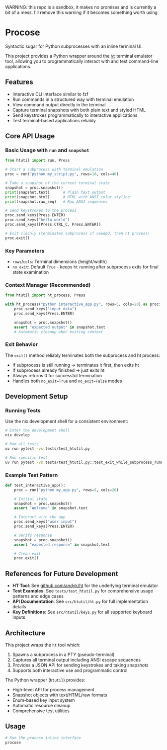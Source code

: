 WARNING: this repo is a sandbox, it makes no promises and is currently a bit of a mess.
I'll remove this warning if it becomes something worth using

# Procose

Syntactic sugar for Python subprocesses with an inline terminal UI.

This project provides a Python wrapper around the [`ht`](https://github.com/andyk/ht) terminal emulator tool, allowing you to programmatically interact with and test command-line applications.

## Features

- Interactive CLI interface similar to fzf
- Run commands in a structured way with terminal emulation
- View command output directly in the terminal
- Capture terminal snapshots with both plain text and styled HTML
- Send keystrokes programmatically to interactive applications
- Test terminal-based applications reliably

## Core API Usage

### Basic Usage with `run` and `snapshot`

```python
from htutil import run, Press

# Start a subprocess with terminal emulation
proc = run("python my_script.py", rows=10, cols=40)

# Take a snapshot of the current terminal state
snapshot = proc.snapshot()
print(snapshot.text)      # Plain text output
print(snapshot.html)      # HTML with ANSI color styling
print(snapshot.raw_seq)   # Raw ANSI sequences

# Send keystrokes to the process
proc.send_keys(Press.ENTER)
proc.send_keys("hello world")
proc.send_keys([Press.CTRL_C, Press.ENTER])

# Exit cleanly (terminates subprocess if needed, then ht process)
proc.exit()
```

### Key Parameters

- `rows`/`cols`: Terminal dimensions (height/width)
- `no_exit`: Default `True` - keeps `ht` running after subprocess exits for final state examination

### Context Manager (Recommended)

```python
from htutil import ht_process, Press

with ht_process("python interactive_app.py", rows=5, cols=20) as proc:
    proc.send_keys("input data")
    proc.send_keys(Press.ENTER)

    snapshot = proc.snapshot()
    assert "expected output" in snapshot.text
    # Automatic cleanup when exiting context
```

### Exit Behavior

The `exit()` method reliably terminates both the subprocess and ht process:

- If subprocess is still running → terminates it first, then exits ht
- If subprocess already finished → just exits ht
- Always returns 0 for successful termination
- Handles both `no_exit=True` and `no_exit=False` modes

## Development Setup

### Running Tests

Use the nix development shell for a consistent environment:

```bash
# Enter the development shell
nix develop

# Run all tests
uv run pytest -vs tests/test_htutil.py

# Run specific test
uv run pytest -vs tests/test_htutil.py::test_exit_while_subprocess_running
```

### Example Test Pattern

```python
def test_interactive_app():
    proc = run("python my_app.py", rows=5, cols=20)

    # Initial state
    snapshot = proc.snapshot()
    assert "Welcome" in snapshot.text

    # Interact with the app
    proc.send_keys("user input")
    proc.send_keys(Press.ENTER)

    # Verify response
    snapshot = proc.snapshot()
    assert "expected response" in snapshot.text

    # Clean exit
    proc.exit()
```

## References for Future Development

- **HT Tool**: See [github.com/andyk/ht](https://github.com/andyk/ht) for the underlying terminal emulator
- **Test Examples**: See `tests/test_htutil.py` for comprehensive usage patterns and edge cases
- **API Documentation**: See `src/htutil/ht.py` for full implementation details
- **Key Definitions**: See `src/htutil/keys.py` for all supported keyboard inputs

## Architecture

This project wraps the `ht` tool which:
1. Spawns a subprocess in a PTY (pseudo-terminal)
2. Captures all terminal output including ANSI escape sequences
3. Provides a JSON API for sending keystrokes and taking snapshots
4. Supports both interactive use and programmatic control

The Python wrapper (`htutil`) provides:
- High-level API for process management
- Snapshot objects with text/HTML/raw formats
- Enum-based key input system
- Automatic resource cleanup
- Comprehensive test utilities

## Usage

```bash
# Run the procose inline interface
procose
```
